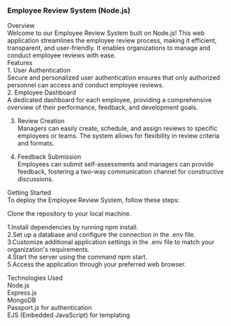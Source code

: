 
<h3>Employee Review System (Node.js)</h3>
Overview<br>
Welcome to our Employee Review System built on Node.js! This web application streamlines the employee review process, making it efficient, transparent, and user-friendly. It enables organizations to manage and conduct employee reviews with ease.
<br>
Features<br>
1. User Authentication<br>
Secure and personalized user authentication ensures that only authorized personnel can access and conduct employee reviews.
<br>
2. Employee Dashboard<br>
A dedicated dashboard for each employee, providing a comprehensive overview of their performance, feedback, and development goals.<br>

3. Review Creation<br>
Managers can easily create, schedule, and assign reviews to specific employees or teams. The system allows for flexibility in review criteria and formats.<br>

4. Feedback Submission<br>
Employees can submit self-assessments and managers can provide feedback, fostering a two-way communication channel for constructive discussions.<br>

Getting Started<br>
To deploy the Employee Review System, follow these steps:<br>

Clone the repository to your local machine.<br>

1.Install dependencies by running npm install.<br>
2.Set up a database and configure the connection in the .env file.<br>
3.Customize additional application settings in the .env file to match your organization's requirements.<br>
4.Start the server using the command npm start.<br>
5.Access the application through your preferred web browser.<br>

Technologies Used<br>
Node.js<br>
Express.js<br>
MongoDB<br>
Passport.js for authentication<br>
EJS (Embedded JavaScript) for templating<br>
<br>
